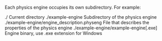 Each physics engine occupies its own subdirectory. For example:

./                                              Current directory
./example-engine                                Subdirectory of the physics engine
./example-engine/engine_description.physeng     File that describes the properties of the physics engine
./example-engine/example-engine[.exe]           Engine binary, use .exe extension for Windows
